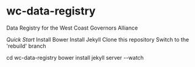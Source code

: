 wc-data-registry
================

Data Registry for the West Coast Governors Alliance

*Quick Start*
Install Bower
Install Jekyll
Clone this repository
Switch to the 'rebuild' branch

cd wc-data-registry
bower install
jekyll server --watch
